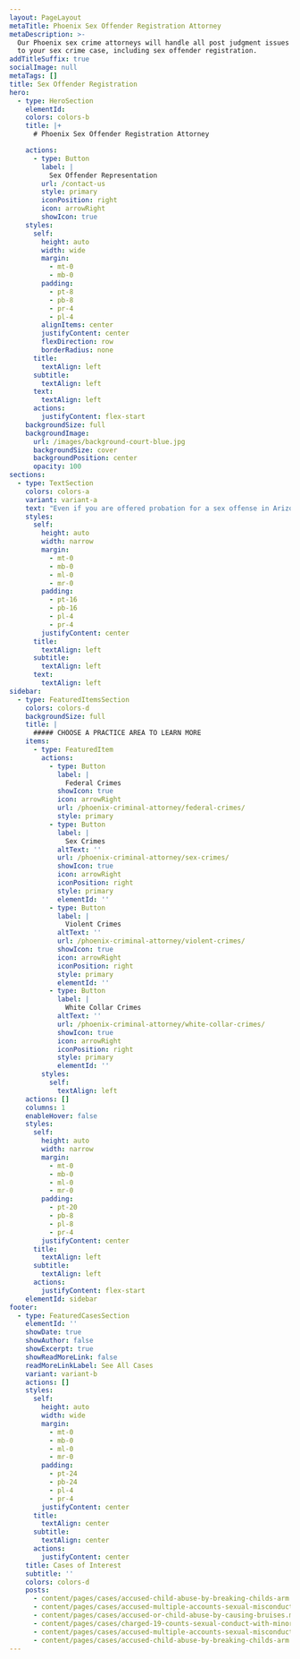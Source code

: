 ```yaml
---
layout: PageLayout
metaTitle: Phoenix Sex Offender Registration Attorney
metaDescription: >-
  Our Phoenix sex crime attorneys will handle all post judgment issues related
  to your sex crime case, including sex offender registration.
addTitleSuffix: true
socialImage: null
metaTags: []
title: Sex Offender Registration
hero:
  - type: HeroSection
    elementId:
    colors: colors-b
    title: |+
      # Phoenix Sex Offender Registration Attorney

    actions:
      - type: Button
        label: |
          Sex Offender Representation
        url: /contact-us
        style: primary
        iconPosition: right
        icon: arrowRight
        showIcon: true
    styles:
      self:
        height: auto
        width: wide
        margin:
          - mt-0
          - mb-0
        padding:
          - pt-8
          - pb-8
          - pr-4
          - pl-4
        alignItems: center
        justifyContent: center
        flexDirection: row
        borderRadius: none
      title:
        textAlign: left
      subtitle:
        textAlign: left
      text:
        textAlign: left
      actions:
        justifyContent: flex-start
    backgroundSize: full
    backgroundImage:
      url: /images/background-court-blue.jpg
      backgroundSize: cover
      backgroundPosition: center
      opacity: 100
sections:
  - type: TextSection
    colors: colors-a
    variant: variant-a
    text: "Even if you are offered probation for a sex offense in Arizona, you could still end up being forced to register as a sex offender for the rest of your life. At the law firm of Blumberg & Associates, our\_**Phoenix sex offender registration attorneys**\_offer a free initial consultation to explain how sex offender registration works and how it would apply to your case.\n\nIf you have been charged with a sex crime, you should never attempt to resolve your case without considering the ramifications of sex offender registration. Arizona requires all adult sex offenders to register with the Arizona Department of Public Safety (DPS) and local law enforcement agencies following the resolution of their criminal cases. Many people who plead guilty to sex crimes and receive relatively mild punishments are blindsided by Arizona’s requirement for lifetime sex offender registration and treatment. Failure to register is a crime subject to imprisonment.\n\nThere are three levels of sex offender registration in Arizona, based on risk levels to people in the community. Information about people on the registry is easily searchable by name, location and type of offense on a Web site maintained by the Arizona DPS. If you are forced to register, you will be tagged as a sex offender for the rest of your life. Every time you move, you will have to notify local police who, in turn, will notify your neighbors about you and the sex crime you committed.\n\nThe lawyers at Blumberg & Associates will handle all post judgment issues related to your sex crime case, including sex offender registration. Our goal will be to resolve your case in such a way that you will not be forced to register as a sex offender.\n\n## FREE ATTORNEY CONSULTATION\n\nIf you are concerned about the implication of sex offender registration in Arizona, please contact a lawyer at Blumberg & Associates in Phoenix as soon as possible. The sooner you contact a defense attorney, the more your attorney can do to protect your rights and your future.\n\n18 U.S.C. § 2250 Failure to Register\n"
    styles:
      self:
        height: auto
        width: narrow
        margin:
          - mt-0
          - mb-0
          - ml-0
          - mr-0
        padding:
          - pt-16
          - pb-16
          - pl-4
          - pr-4
        justifyContent: center
      title:
        textAlign: left
      subtitle:
        textAlign: left
      text:
        textAlign: left
sidebar:
  - type: FeaturedItemsSection
    colors: colors-d
    backgroundSize: full
    title: |
      ##### CHOOSE A PRACTICE AREA TO LEARN MORE
    items:
      - type: FeaturedItem
        actions:
          - type: Button
            label: |
              Federal Crimes
            showIcon: true
            icon: arrowRight
            url: /phoenix-criminal-attorney/federal-crimes/
            style: primary
          - type: Button
            label: |
              Sex Crimes
            altText: ''
            url: /phoenix-criminal-attorney/sex-crimes/
            showIcon: true
            icon: arrowRight
            iconPosition: right
            style: primary
            elementId: ''
          - type: Button
            label: |
              Violent Crimes
            altText: ''
            url: /phoenix-criminal-attorney/violent-crimes/
            showIcon: true
            icon: arrowRight
            iconPosition: right
            style: primary
            elementId: ''
          - type: Button
            label: |
              White Collar Crimes
            altText: ''
            url: /phoenix-criminal-attorney/white-collar-crimes/
            showIcon: true
            icon: arrowRight
            iconPosition: right
            style: primary
            elementId: ''
        styles:
          self:
            textAlign: left
    actions: []
    columns: 1
    enableHover: false
    styles:
      self:
        height: auto
        width: narrow
        margin:
          - mt-0
          - mb-0
          - ml-0
          - mr-0
        padding:
          - pt-20
          - pb-8
          - pl-8
          - pr-4
        justifyContent: center
      title:
        textAlign: left
      subtitle:
        textAlign: left
      actions:
        justifyContent: flex-start
    elementId: sidebar
footer:
  - type: FeaturedCasesSection
    elementId: ''
    showDate: true
    showAuthor: false
    showExcerpt: true
    showReadMoreLink: false
    readMoreLinkLabel: See All Cases
    variant: variant-b
    actions: []
    styles:
      self:
        height: auto
        width: wide
        margin:
          - mt-0
          - mb-0
          - ml-0
          - mr-0
        padding:
          - pt-24
          - pb-24
          - pl-4
          - pr-4
        justifyContent: center
      title:
        textAlign: center
      subtitle:
        textAlign: center
      actions:
        justifyContent: center
    title: Cases of Interest
    subtitle: ''
    colors: colors-d
    posts:
      - content/pages/cases/accused-child-abuse-by-breaking-childs-arm.md
      - content/pages/cases/accused-multiple-accounts-sexual-misconduct.md
      - content/pages/cases/accused-or-child-abuse-by-causing-bruises.md
      - content/pages/cases/charged-19-counts-sexual-conduct-with-minor.md
      - content/pages/cases/accused-multiple-accounts-sexual-misconduct.md
      - content/pages/cases/accused-child-abuse-by-breaking-childs-arm.md
---
```

